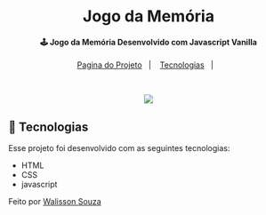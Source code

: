 <h1 align="center">
  Jogo da Memória 
</h1>

<h4 align="center">
 🕹️ Jogo da Memória Desenvolvido com Javascript Vanilla
</h4>

<p align="center">
  <a href="https://zealous-murdock-fc53e9.netlify.app/">Pagina do Projeto</a>&nbsp;&nbsp;&nbsp;|&nbsp;&nbsp;&nbsp;
  <a href="#rocket-tecnologias">Tecnologias</a>&nbsp;&nbsp;&nbsp;|&nbsp;&nbsp;&nbsp;
</p>

<br>

<p align="center">
  <img src="https://user-images.githubusercontent.com/48169247/140801628-e22a9d2a-b8a4-45fe-98fd-75167f5b15fa.PNG">
</p>

## :rocket: Tecnologias

Esse projeto foi desenvolvido com as seguintes tecnologias:

- HTML
- CSS
- javascript


Feito por [Walisson Souza](https://github.com/walisson27)
